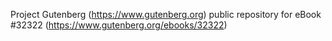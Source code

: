Project Gutenberg (https://www.gutenberg.org) public repository for eBook #32322 (https://www.gutenberg.org/ebooks/32322)
